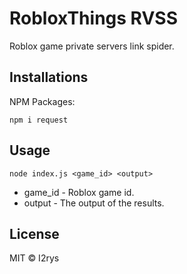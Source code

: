 # RobloxThings RVSS
Roblox game private servers link spider.

## Installations
NPM Packages:

    npm i request

## Usage

    node index.js <game_id> <output>

 - game_id - Roblox game id.
 - output - The output of the results.

## License
MIT © I2rys
